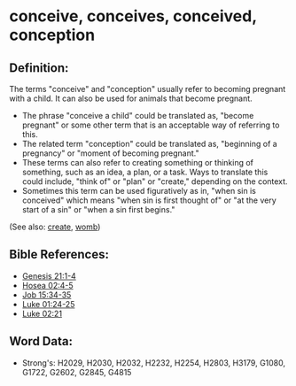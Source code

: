 # conceive, conceives, conceived, conception #

## Definition: ##

The terms "conceive" and "conception" usually refer to becoming pregnant with a child. It can also be used for animals that become pregnant.

* The phrase "conceive a child" could be translated as, "become pregnant" or some other term that is an acceptable way of referring to this.
* The related term "conception" could be translated as, "beginning of a pregnancy" or "moment of becoming pregnant."
* These terms can also refer to creating something or thinking of something, such as an idea, a plan, or a task. Ways to translate this could include, "think of" or "plan" or "create," depending on the context.
* Sometimes this term can be used figuratively as in, "when sin is conceived" which means "when sin is first thought of" or "at the very start of a sin" or "when a sin first begins."

(See also: [create](../other/creation.md), [womb](../other/womb.md))

## Bible References: ##

* [Genesis 21:1-4](rc://en/tn/help/gen/21/01)
* [Hosea 02:4-5](rc://en/tn/help/hos/02/04)
* [Job 15:34-35](rc://en/tn/help/job/15/34)
* [Luke 01:24-25](rc://en/tn/help/luk/01/24)
* [Luke 02:21](rc://en/tn/help/luk/02/21)

## Word Data: ##

* Strong's: H2029, H2030, H2032, H2232, H2254, H2803, H3179, G1080, G1722, G2602, G2845, G4815
